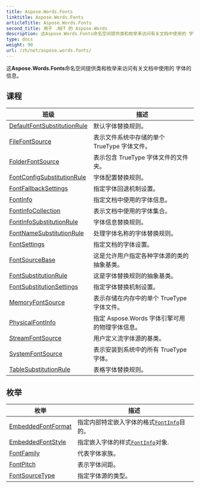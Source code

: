 ```yaml
---
title: Aspose.Words.Fonts
linktitle: Aspose.Words.Fonts
articleTitle: Aspose.Words.Fonts
second_title: 用于 .NET 的 Aspose.Words
description: 这Aspose.Words.Fonts命名空间提供类和枚举来访问有关文档中使用的 字体的信息 在 C#.
type: docs
weight: 90
url: /zh/net/aspose.words.fonts/
---
```

这**Aspose.Words.Fonts**命名空间提供类和枚举来访问有关文档中使用的 字体的信息。

## 课程

| 班级 | 描述 |
| --- | --- |
| [DefaultFontSubstitutionRule](./defaultfontsubstitutionrule/) | 默认字体替换规则。 |
| [FileFontSource](./filefontsource/) | 表示文件系统中存储的单个 TrueType 字体文件。 |
| [FolderFontSource](./folderfontsource/) | 表示包含 TrueType 字体文件的文件夹。 |
| [FontConfigSubstitutionRule](./fontconfigsubstitutionrule/) | 字体配置替换规则。 |
| [FontFallbackSettings](./fontfallbacksettings/) | 指定字体回退机制设置。 |
| [FontInfo](./fontinfo/) | 指定文档中使用的字体信息。 |
| [FontInfoCollection](./fontinfocollection/) | 表示文档中使用的字体集合。 |
| [FontInfoSubstitutionRule](./fontinfosubstitutionrule/) | 字体信息替换规则。 |
| [FontNameSubstitutionRule](./fontnamesubstitutionrule/) | 处理字体名称的字体替换规则。 |
| [FontSettings](./fontsettings/) | 指定文档的字体设置。 |
| [FontSourceBase](./fontsourcebase/) | 这是允许用户指定各种字体源的类的抽象基类。 |
| [FontSubstitutionRule](./fontsubstitutionrule/) | 这是字体替换规则的抽象基类。 |
| [FontSubstitutionSettings](./fontsubstitutionsettings/) | 指定字体替换机制设置。 |
| [MemoryFontSource](./memoryfontsource/) | 表示存储在内存中的单个 TrueType 字体文件。 |
| [PhysicalFontInfo](./physicalfontinfo/) | 指定 Aspose.Words 字体引擎可用的物理字体信息。 |
| [StreamFontSource](./streamfontsource/) | 用户定义流字体源的基类。 |
| [SystemFontSource](./systemfontsource/) | 表示安装到系统中的所有 TrueType 字体。 |
| [TableSubstitutionRule](./tablesubstitutionrule/) | 表格字体替换规则。 |
## 枚举

| 枚举 | 描述 |
| --- | --- |
| [EmbeddedFontFormat](./embeddedfontformat/) | 指定内部特定嵌入字体的格式[`FontInfo`](../aspose.words.fonts/fontinfo/)目的。 |
| [EmbeddedFontStyle](./embeddedfontstyle/) | 指定嵌入字体的样式[`FontInfo`](../aspose.words.fonts/fontinfo/)对象. |
| [FontFamily](./fontfamily/) | 代表字体家族。 |
| [FontPitch](./fontpitch/) | 表示字体间距。 |
| [FontSourceType](./fontsourcetype/) | 指定字体源的类型。 |
